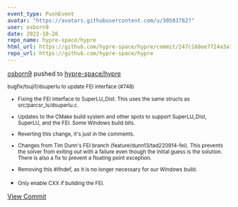 ```yaml
---
event_type: PushEvent
avatar: "https://avatars.githubusercontent.com/u/30503782?"
user: osborn9
date: 2022-10-26
repo_name: hypre-space/hypre
html_url: https://github.com/hypre-space/hypre/commit/247c168ee7724a3a741db70af7f68fddd3a1718c
repo_url: https://github.com/hypre-space/hypre
---
```


<a href='https://github.com/osborn9' target='_blank'>osborn9</a> pushed to <a href='https://github.com/hypre-space/hypre' target='_blank'>hypre-space/hypre</a>

<small>bugfix/tsuji1/dsuperlu to update FEI interface (#748)

* Fixing the FEI interface to SuperLU_Dist. This uses the same structs
as src/parcsr_ls/dsuperlu.c.

* Updates to the CMake build system and other spots to support SuperLU_Dist, SuperLU, and the FEI.
Some Windows build bits.

* Reverting this change, it's just in the comments.

* Changes from Tim Dunn's FEI branch (feature/dunn13/tad220914-fei).
This prevents the solver from exiting out with a failure even though
the initial guess is the solution. There is also a fix to prevent a
floating point exception.

* Removing this #ifndef, as it is no longer necessary for our Windows build.

* Only enable CXX if building the FEI.</small>

<a href='https://github.com/hypre-space/hypre/commit/247c168ee7724a3a741db70af7f68fddd3a1718c' target='_blank'>View Commit</a>